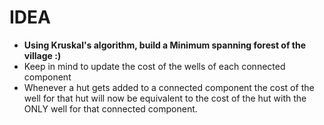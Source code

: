 # IDEA
* **Using Kruskal's algorithm, build a Minimum spanning forest of the village :)**
* Keep in mind to update the cost of the wells of each connected component
* Whenever a hut gets added to a connected component the cost of the well for that hut will now be equivalent to the cost of the hut with the ONLY well for that connected component.